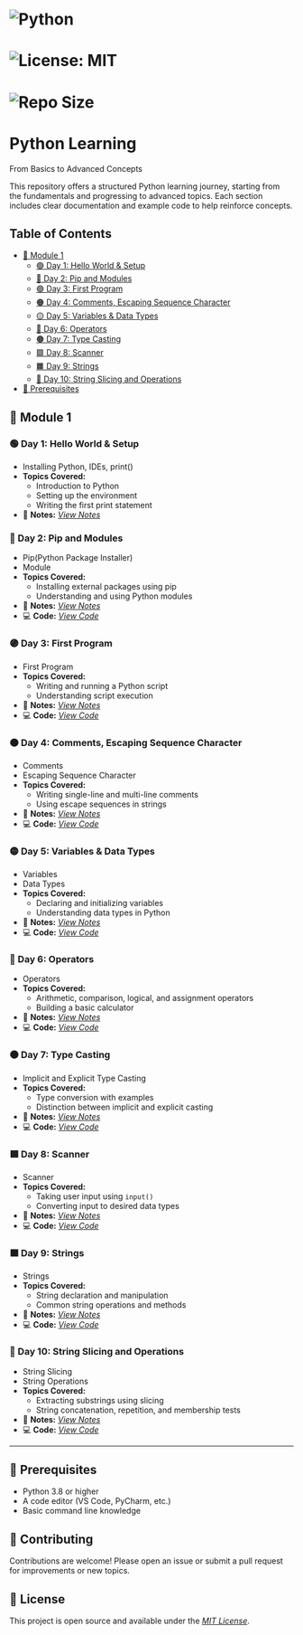 # ![Python](https://img.shields.io/badge/Python-3.8%2B-blue.svg)
# ![License: MIT](https://img.shields.io/badge/License-MIT-yellow.svg)
# ![Repo Size](https://img.shields.io/github/repo-size/vinayakmishra4/PYTHON-FROM-BASIC-TO-ADVANCE)

# Python Learning
From Basics to Advanced Concepts

This repository offers a structured Python learning journey, starting from the fundamentals and progressing to advanced topics. Each section includes clear documentation and example code to help reinforce concepts.


## Table of Contents
- [📘 Module 1](#-module-1)
  - [🟢 Day 1: Hello World & Setup](#-day-1-hello-world--setup)
  - [🔵 Day 2: Pip and Modules](#-day-2-pip-and-modules)
  - [🟣 Day 3: First Program](#-day-3-first-program)
  - [🟠 Day 4: Comments, Escaping Sequence Character](#-day-4-comments-escaping-sequence-character)
  - [🟡 Day 5: Variables & Data Types](#-day-5-variables--data-types)
  - [🔴 Day 6: Operators](#-day-6-operators)
  - [🟤 Day 7: Type Casting](#-day-7-type-casting)
  - [🟩 Day 8: Scanner](#-day-8-scanner)
  - [🟧 Day 9: Strings](#-day-9-strings)
  - [🔹 Day 10: String Slicing and Operations](#-day-10-string-slicing-and-operations)
- [🔧 Prerequisites](#-prerequisites)

## 📘 Module 1

### 🟢 Day 1: Hello World & Setup
  - Installing Python, IDEs, print()
  - **Topics Covered:**
    - Introduction to Python
    - Setting up the environment
    - Writing the first print statement
  - 📄 **Notes:** [*View Notes*](https://github.com/vinayakmishra4/PYTHON-FROM-BASIC-TO-ADVANCE/blob/main/DAY-1-Hello_World-Setup/DAY-1.md)
  
### 🔵 Day 2: Pip and Modules
  - Pip(Python Package Installer)
  - Module
  - **Topics Covered:**
    - Installing external packages using pip
    - Understanding and using Python modules
  - 📄 **Notes:** [*View Notes*](https://github.com/vinayakmishra4/PYTHON-FROM-BASIC-TO-ADVANCE/blob/main/DAY-2-Pip-Modules/DAY-2.txt)
  - 💻 **Code:** [*View Code*](https://github.com/vinayakmishra4/PYTHON-FROM-BASIC-TO-ADVANCE/blob/main/DAY-2-Pip-Modules/Pimod.py)
  
### 🟣 Day 3: First Program
  - First Program
  - **Topics Covered:**
    - Writing and running a Python script
    - Understanding script execution
  - 📄 **Notes:** [*View Notes*](https://github.com/vinayakmishra4/PYTHON-FROM-BASIC-TO-ADVANCE/blob/main/DAY-3-Frist_Program/DAY-3.txt)
  - 💻 **Code:** [*View Code*](https://github.com/vinayakmishra4/PYTHON-FROM-BASIC-TO-ADVANCE/blob/main/DAY-3-Frist_Program/FristProgram.py)

### 🟠 Day 4: Comments, Escaping Sequence Character
  - Comments
  - Escaping Sequence Character
  - **Topics Covered:**
    - Writing single-line and multi-line comments
    - Using escape sequences in strings
  - 📄 **Notes:** [*View Notes*](https://github.com/vinayakmishra4/PYTHON-FROM-BASIC-TO-ADVANCE/blob/main/DAY-4-Comments-Escaping-Sequnece-Character/DAY-4.txt)
  - 💻 **Code:** [*View Code*](https://github.com/vinayakmishra4/PYTHON-FROM-BASIC-TO-ADVANCE/blob/main/DAY-4-Comments-Escaping-Sequnece-Character/CoEsSe.py)
  
### 🟡 Day 5: Variables & Data Types
  - Variables
  - Data Types
  - **Topics Covered:**
    - Declaring and initializing variables
    - Understanding data types in Python
  - 📄 **Notes:** [*View Notes*](https://github.com/vinayakmishra4/PYTHON-FROM-BASIC-TO-ADVANCE/blob/main/DAY-5-Variables-Data-Types/DAY-5.txt)
  - 💻 **Code:** [*View Code*](https://github.com/vinayakmishra4/PYTHON-FROM-BASIC-TO-ADVANCE/blob/main/DAY-5-Variables-Data-Types/VarDa.py)
 
### 🔴 Day 6: Operators
  - Operators
  - **Topics Covered:**
    - Arithmetic, comparison, logical, and assignment operators
    - Building a basic calculator
  - 📄 **Notes:** [*View Notes*](https://github.com/vinayakmishra4/PYTHON-FROM-BASIC-TO-ADVANCE/blob/main/DAY-6-EX-1/DAY-6.txt)
  - 💻 **Code:** [*View Code*](https://github.com/vinayakmishra4/PYTHON-FROM-BASIC-TO-ADVANCE/blob/main/DAY-6-EX-1/calc.py)

### 🟤 Day 7: Type Casting
  - Implicit and Explicit Type Casting
  - **Topics Covered:**
    - Type conversion with examples
    - Distinction between implicit and explicit casting
  - 📄 **Notes:** [*View Notes*](https://github.com/vinayakmishra4/PYTHON-FROM-BASIC-TO-ADVANCE/blob/main/DAY-7-Type-Casting/DAY-7.txt)
  - 💻 **Code:** [*View Code*](https://github.com/vinayakmishra4/PYTHON-FROM-BASIC-TO-ADVANCE/blob/main/DAY-7-Type-Casting/typecasting.py)

### 🟩 Day 8: Scanner
  - Scanner
  - **Topics Covered:**
    - Taking user input using `input()`
    - Converting input to desired data types
  - 📄 **Notes:** [*View Notes*](https://github.com/vinayakmishra4/PYTHON-FROM-BASIC-TO-ADVANCE/blob/main/DAY-8-Input/DAY-8.txt)
  - 💻 **Code:** [*View Code*](https://github.com/vinayakmishra4/PYTHON-FROM-BASIC-TO-ADVANCE/blob/main/DAY-8-Input/Input.py)

### 🟧 Day 9: Strings
  - Strings
  - **Topics Covered:**
    - String declaration and manipulation
    - Common string operations and methods
  - 📄 **Notes:** [*View Notes*](https://github.com/vinayakmishra4/PYTHON-FROM-BASIC-TO-ADVANCE/blob/main/DAY-9-Strings/DAY-9.txt)
  - 💻 **Code:** [*View Code*](https://github.com/vinayakmishra4/PYTHON-FROM-BASIC-TO-ADVANCE/blob/main/DAY-9-Strings/Str.py)

### 🔹 Day 10: String Slicing and Operations
  - String Slicing
  - String Operations
  - **Topics Covered:**
    - Extracting substrings using slicing
    - String concatenation, repetition, and membership tests
  - 📄 **Notes:** [*View Notes*](https://github.com/vinayakmishra4/PYTHON-FROM-BASIC-TO-ADVANCE/blob/main/DAY-10-String-Operations/DAY-10.txt)
  - 💻 **Code:** [*View Code*](https://github.com/vinayakmishra4/PYTHON-FROM-BASIC-TO-ADVANCE/blob/main/DAY-10-String-Operations/Stringop.py)

---

## 🔧 Prerequisites
- Python 3.8 or higher
- A code editor (VS Code, PyCharm, etc.)
- Basic command line knowledge

## 🤝 Contributing
Contributions are welcome! Please open an issue or submit a pull request for improvements or new topics.

## 📄 License
This project is open source and available under the [*MIT License*](LICENSE).
